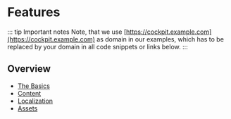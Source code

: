 # Features

::: tip Important notes
Note, that we use [https://cockpit.example.com](https://cockpit.example.com) as domain in our examples, which has to be replaced by your domain in all code snippets or links below.
:::

## Overview

* [The Basics](/features/basics/)
* [Content](/features/content/)
* [Localization](/features/localization/)
* [Assets](/features/assets/)